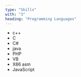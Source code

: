 ```yaml
---
type: "Skills"
with: "3"
heading: "Programming Languages"
---
```


* c++
* C
* C#
* java
* PHP
* VB
* X86 asm
* JavaScript
